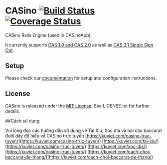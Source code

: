 # CASino [![Build Status](https://secure.travis-ci.org/rbCAS/CASino.png?branch=master)](https://travis-ci.org/rbCAS/CASino) [![Coverage Status](https://coveralls.io/repos/rbCAS/CASino/badge.png?branch=master)](https://coveralls.io/r/rbCAS/CASino?branch=master)

CASino Rails Engine (used in CASinoApp).

It currently supports [CAS 1.0 and CAS 2.0](http://apereo.github.io/cas) as well as [CAS 3.1 Single Sign Out](https://wiki.jasig.org/display/CASUM/Single+Sign+Out).

## Setup

Please check our [documentation](http://casino.rbcas.com/) for setup and configuration instructions.

## License

CASino is released under the [MIT License](http://www.opensource.org/licenses/MIT). See LICENSE.txt for further details.

##Cách sử dụng

Vui lòng đọc các hướng dẫn sử dụng về Tài Xỉu, Xóc đĩa và bài cào baccarat đưới dây để hiểu về CASino trực tuyến
[https://kuviet.com/casino-truc-tuyen/](https://kuviet.com/casino-truc-tuyen/) 
[https://kuviet.com/tai-xiu/](https://kuviet.com/casino-truc-tuyen/) 
[https://kuviet.com/xoc-dia/](https://kuviet.com/casino-truc-tuyen/) 
[https://kuviet.com/cach-choi-baccarat-de-thang/](https://kuviet.com/cach-choi-baccarat-de-thang/) 
